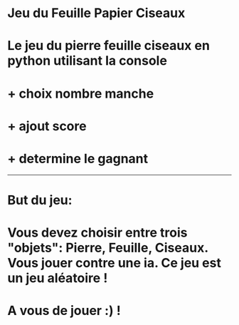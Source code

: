 # Jeu du Feuille Papier Ciseaux 

# Le jeu du pierre feuille ciseaux en python utilisant la console

# + choix nombre manche

# + ajout score

# + determine le gagnant
_________________________________________

# But du jeu:

# Vous devez choisir entre trois "objets": Pierre, Feuille, Ciseaux. Vous jouer contre une ia. Ce jeu est un jeu aléatoire !

# A vous de jouer :) !
